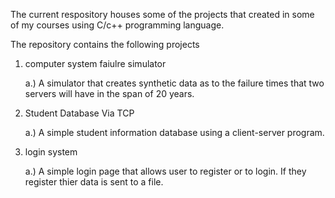 The current respository houses some of the projects that created in some of my courses using C/c++ programming language.

The repository contains the following projects 

1. computer system faiulre simulator

    a.)  A simulator that creates synthetic data as to the failure times that two servers will have in the span of 20 years. 
  
2. Student Database Via TCP 

    a.)  A simple student information database using a client-server program.
  
 3. login system 
 
    a.) A simple login page that allows user to register or to  login. If they register thier data is sent to a file. 
